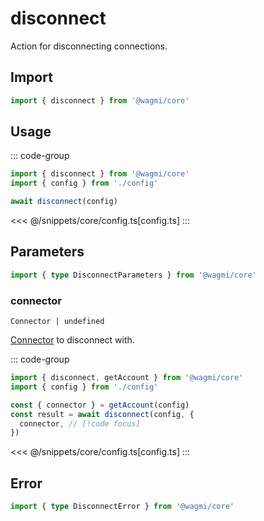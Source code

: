 <script setup>
const packageName = '@wagmi/core'
const actionName = 'disconnect'
const typeName = 'Disconnect'
</script>

# disconnect

Action for disconnecting connections.

## Import

```ts
import { disconnect } from '@wagmi/core'
```

## Usage

::: code-group
```ts [index.ts]
import { disconnect } from '@wagmi/core'
import { config } from './config'

await disconnect(config)
```
<<< @/snippets/core/config.ts[config.ts]
:::

## Parameters

```ts
import { type DisconnectParameters } from '@wagmi/core'
```

### connector

`Connector | undefined`

[Connector](/core/connectors) to disconnect with.

::: code-group
```ts [index.ts]
import { disconnect, getAccount } from '@wagmi/core'
import { config } from './config'

const { connector } = getAccount(config)
const result = await disconnect(config, {
  connector, // [!code focus]
})
```
<<< @/snippets/core/config.ts[config.ts]
:::

## Error

```ts
import { type DisconnectError } from '@wagmi/core'
```

<!--@include: @shared/mutation-imports.md-->
